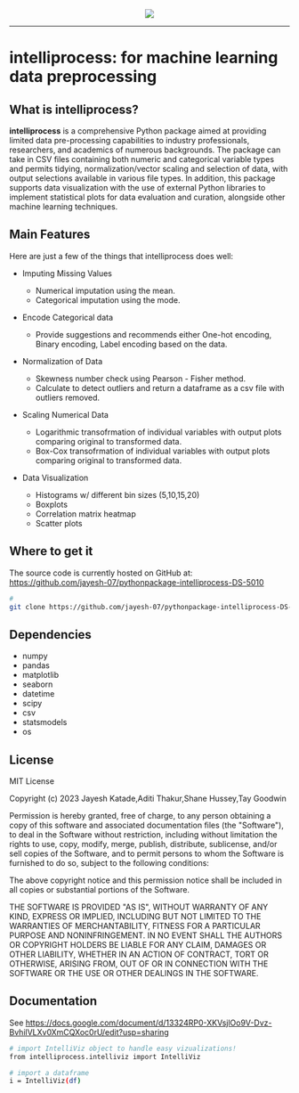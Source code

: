 <div align="center">
  <img src="https://i.postimg.cc/kgLZDncT/Screen-Shot-2023-04-20-at-11-29-48-PM.png"><br>
</div>

-----------------

# intelliprocess: for machine learning data preprocessing

## What is intelliprocess?

**intelliprocess** is a comprehensive Python package aimed at providing limited data 
pre-processing capabilities to industry professionals, researchers, and 
academics of numerous backgrounds. The package can take in CSV files containing 
both numeric and categorical variable types and permits tidying, normalization/vector 
scaling and selection of data, with output selections available in various file types. 
In addition, this package supports data visualization with the use of external Python 
libraries to implement statistical plots for data evaluation and curation, alongside 
other machine learning techniques.

## Main Features
Here are just a few of the things that intelliprocess does well:

  - Imputing Missing Values
    - Numerical imputation using the mean.
    - Categorical imputation using the mode.

  - Encode Categorical data
    - Provide suggestions and recommends either One-hot encoding, Binary encoding, Label encoding based on the data.

  - Normalization of Data
    - Skewness number check using Pearson - Fisher method.
    - Calculate to detect outliers and return a dataframe as a csv file with outliers removed.

  - Scaling Numerical Data
    - Logarithmic transofrmation of individual variables with output plots comparing original to transformed data. 
    - Box-Cox transofrmation of individual variables with output plots comparing original to transformed data. 

  - Data Visualization
    - Histograms w/ different bin sizes (5,10,15,20)
    - Boxplots
    - Correlation matrix heatmap
    - Scatter plots

## Where to get it
The source code is currently hosted on GitHub at:
https://github.com/jayesh-07/pythonpackage-intelliprocess-DS-5010

```sh
# 
git clone https://github.com/jayesh-07/pythonpackage-intelliprocess-DS-5010
```


## Dependencies
  - numpy
  - pandas  
  - matplotlib 
  - seaborn
  - datetime
  - scipy
  - csv
  - statsmodels
  - os


## License
MIT License

Copyright (c) 2023 Jayesh Katade,Aditi Thakur,Shane Hussey,Tay Goodwin

Permission is hereby granted, free of charge, to any person obtaining a copy
of this software and associated documentation files (the "Software"), to deal
in the Software without restriction, including without limitation the rights
to use, copy, modify, merge, publish, distribute, sublicense, and/or sell
copies of the Software, and to permit persons to whom the Software is
furnished to do so, subject to the following conditions:

The above copyright notice and this permission notice shall be included in all
copies or substantial portions of the Software.

THE SOFTWARE IS PROVIDED "AS IS", WITHOUT WARRANTY OF ANY KIND, EXPRESS OR
IMPLIED, INCLUDING BUT NOT LIMITED TO THE WARRANTIES OF MERCHANTABILITY,
FITNESS FOR A PARTICULAR PURPOSE AND NONINFRINGEMENT. IN NO EVENT SHALL THE
AUTHORS OR COPYRIGHT HOLDERS BE LIABLE FOR ANY CLAIM, DAMAGES OR OTHER
LIABILITY, WHETHER IN AN ACTION OF CONTRACT, TORT OR OTHERWISE, ARISING FROM,
OUT OF OR IN CONNECTION WITH THE SOFTWARE OR THE USE OR OTHER DEALINGS IN THE
SOFTWARE.

## Documentation
See https://docs.google.com/document/d/13324RP0-XKVsjlOo9V-Dvz-BvhilVLXv0XmCQXoc0rU/edit?usp=sharing


```sh
# import IntelliViz object to handle easy vizualizations! 
from intelliprocess.intelliviz import IntelliViz

# import a dataframe
i = IntelliViz(df)
```


